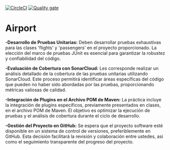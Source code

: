 [![CircleCI](https://dl.circleci.com/status-badge/img/gh/alu0101321257/Airport/tree/main.svg?style=svg)](https://dl.circleci.com/status-badge/redirect/gh/alu0101321257/Airport/tree/main)
[![Quality gate](https://sonarcloud.io/api/project_badges/quality_gate?project=alu0101321257_Airport)](https://sonarcloud.io/summary/new_code?id=alu0101321257_Airport)
# Airport
**-Desarrollo de Pruebas Unitarias:** Deben desarrollar pruebas exhaustivas para las clases 'flights' y 'passengers' en el proyecto proporcionado. La elección del marco de pruebas JUnit es esencial para garantizar la robustez y confiabilidad del código.

**-Evaluación de Cobertura con SonarCloud:** Les corresponde realizar un análisis detallado de la cobertura de las pruebas unitarias utilizando SonarCloud. Este proceso permitirá identificar áreas específicas del código que pueden no haber sido abordadas por las pruebas, proporcionando métricas valiosas de calidad.

**-Integración de Plugins en el Archivo POM de Maven:** La práctica incluye la integración de plugins específicos, previamente presentados en clases, en el archivo POM de Maven. El objetivo es optimizar la ejecución de pruebas y el análisis de cobertura durante el ciclo de desarrollo.

**-Gestión del Proyecto en GitHub:** Se espera que el proyecto software esté disponible en un sistema de control de versiones, preferiblemente en GitHub. Esta decisión facilitará la revisión y colaboración entre ustedes, así como el seguimiento transparente del progreso del proyecto.
